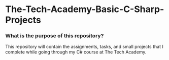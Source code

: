 # The-Tech-Academy-Basic-C-Sharp-Projects
### What is the purpose of this repository?
This repository will contain the assignments, tasks, and small projects that I complete while going through my C# course at The Tech Academy.

